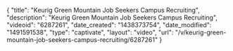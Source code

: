 {
    "title": "Keurig Green Mountain Job Seekers Campus Recruiting",
    "description": "Keurig Green Mountain Job Seekers Campus Recruiting",
    "videoid": "6287261",
    "date_created": "1438373754",
    "date_modified": "1491591538",
    "type": "captivate",
    "layout": "video",
    "url": "\/v\/keurig-green-mountain-job-seekers-campus-recruiting\/6287261"
}